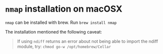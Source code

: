 # `nmap` installation on macOSX

`nmap` can be installed with brew. Run `brew install nmap`

The installation mentioned the following caveat:

> If using `ndiff` returns an error about not being able to import the ndiff module, try: `chmod go-w /opt/homebrew/Cellar`
